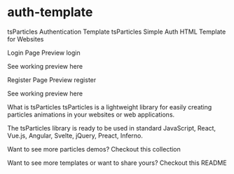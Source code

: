# auth-template

tsParticles Authentication Template
tsParticles Simple Auth HTML Template for Websites

Login Page Preview
login

See working preview here

Register Page Preview
register

See working preview here

What is tsParticles
tsParticles is a lightweight library for easily creating particles animations in your websites or web applications.

The tsParticles library is ready to be used in standard JavaScript, React, Vue.js, Angular, Svelte, jQuery, Preact, Inferno.

Want to see more particles demos? Checkout this collection

Want to see more templates or want to share yours? Checkout this README
